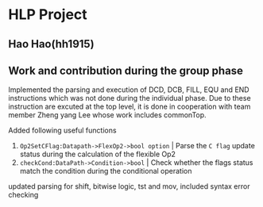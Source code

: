 # HLP Project  
## Hao Hao(hh1915)

## Work and contribution during the group phase 

Implemented the parsing and execution of DCD, DCB, FILL, EQU and END instructions which was not done during the individual phase. Due to these instruction are excuted at the top level, it is done in cooperation with team member Zheng yang Lee whose work includes commonTop.   

Added following useful functions
1. `Op2SetCFlag:Datapath->FlexOp2->bool option` | Parse the `C flag` update status during the calculation of the flexible Op2
2. `checkCond:DataPath->Condition->bool` | Check whether the flags status match the condition during the conditional operation

updated parsing for shift, bitwise logic, tst and mov, included syntax error checking 
    









